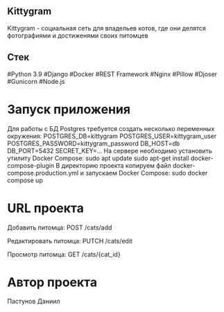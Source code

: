 ## Kittygram

Kittygram - социальная сеть для владельев котов, где они делятся фотографиями и достиженями своих питомцев

## Стек 

#Python 3.9 #Django #Docker #REST Framework #Nginx #Pillow #Djoser #Gunicorn #Node.js

# Запуск приложения

Для работы с БД Postgres требуется создать несколько переменных окружения:
POSTGRES_DB=kittygram
POSTGRES_USER=kittygram_user
POSTGRES_PASSWORD=kittygram_password
DB_HOST=db
DB_PORT=5432
SECRET_KEY=...
На сервере необходимо установить утилиту Docker Compose: 
sudo apt update
sudo apt-get install docker-compose-plugin
В директорию проекта копируем файл docker-compose.production.yml и запускаем Docker Compose: sudo docker сompose up

# URL проекта

Добавить питомца: POST /cats/add

Редактировать питомца: PUTCH /cats/edit

Просмотр питомца: GET /cats/{cat_id}

# Автор проекта

Пастунов Даниил